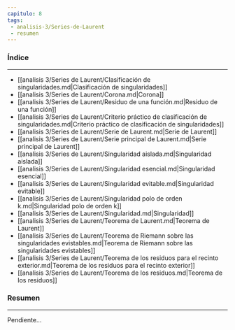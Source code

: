 ```yaml
---
capitulo: 8
tags: 
 - analisis-3/Series-de-Laurent
 - resumen
---
```

### Índice 
---
* [[analisis 3/Series de Laurent/Clasificación de singularidades.md|Clasificación de singularidades]]
* [[analisis 3/Series de Laurent/Corona.md|Corona]]
* [[analisis 3/Series de Laurent/Residuo de una función.md|Residuo de una función]]
* [[analisis 3/Series de Laurent/Criterio práctico de clasificación de singularidades.md|Criterio práctico de clasificación de singularidades]]
* [[analisis 3/Series de Laurent/Serie de Laurent.md|Serie de Laurent]]
* [[analisis 3/Series de Laurent/Serie principal de Laurent.md|Serie principal de Laurent]]
* [[analisis 3/Series de Laurent/Singularidad aislada.md|Singularidad aislada]]
* [[analisis 3/Series de Laurent/Singularidad esencial.md|Singularidad esencial]]
* [[analisis 3/Series de Laurent/Singularidad evitable.md|Singularidad evitable]]
* [[analisis 3/Series de Laurent/Singularidad polo de orden k.md|Singularidad polo de orden k]]
* [[analisis 3/Series de Laurent/Singularidad.md|Singularidad]]
* [[analisis 3/Series de Laurent/Teorema de Laurent.md|Teorema de Laurent]]
* [[analisis 3/Series de Laurent/Teorema de Riemann sobre las singularidades evistables.md|Teorema de Riemann sobre las singularidades evistables]]
* [[analisis 3/Series de Laurent/Teorema de los residuos para el recinto exterior.md|Teorema de los residuos para el recinto exterior]]
* [[analisis 3/Series de Laurent/Teorema de los residuos.md|Teorema de los residuos]]

### Resumen
---
Pendiente...